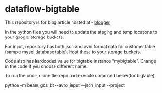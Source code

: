 # dataflow-bigtable

This repository is for blog article hosted at - [ blogger ](https://my-bigdata-blog.blogspot.com/2019/10/moving-data-from-google-storage-to-bigtable-using-dataflow.html)

In the python files you will need to update the staging and temp locations to your google storage buckets.

For input, repository has both json and avro format data for customer table (sample mysql database table). Host these to your storage buckets.

Code also has hardcoded value for bigtable instance "mybigtable".  Change in the code if you choose different name.

To run the code, clone the repo and execute command below(for bigtable).

python -m beam_gcs_bt --avro_input <your bucket location for avro input file> 
--json_input <your bucket location for json input file>  --project <your project id>
